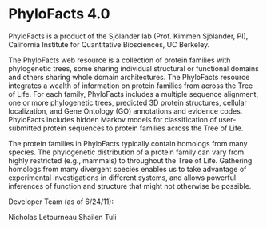 PhyloFacts 4.0
==============
PhyloFacts is a product of the Sjölander lab (Prof. Kimmen Sjölander, PI), California Institute for Quantitative Biosciences, UC Berkeley.

The PhyloFacts web resource is a collection of protein families with phylogenetic trees, some sharing individual structural or functional domains and others sharing whole domain architectures.   The PhyloFacts resource integrates a wealth of information on protein families from across the Tree of Life. For each family, PhyloFacts includes a multiple sequence alignment, one or more phylogenetic trees, predicted 3D protein structures, cellular localization, and Gene Ontology (GO) annotations and evidence codes. PhyloFacts includes hidden Markov models for classification of user-submitted protein sequences to protein families across the Tree of Life. 

The protein families in PhyloFacts typically contain homologs from many species. The phylogenetic distribution of a protein family can vary from highly restricted (e.g., mammals) to throughout the Tree of Life. Gathering homologs from many divergent species enables us to take advantage of experimental investigations in different systems, and allows powerful inferences of function and structure that might not otherwise be possible.

Developer Team (as of 6/24/11):

Nicholas Letourneau
Shailen Tuli

